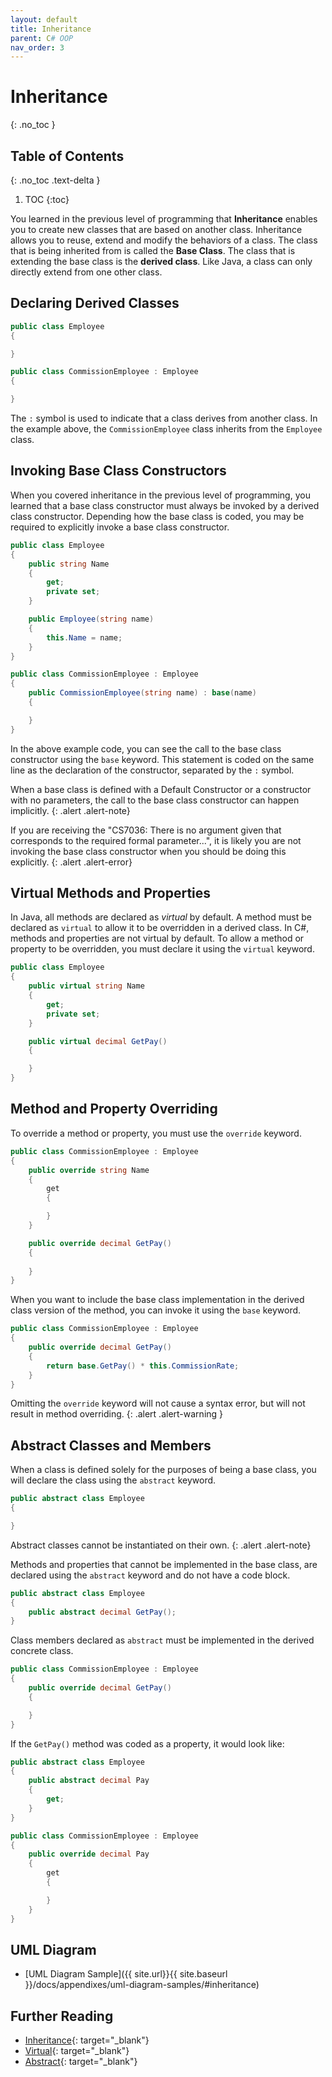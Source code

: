 ```yaml
---
layout: default
title: Inheritance
parent: C# OOP
nav_order: 3
---
```


# Inheritance
{: .no_toc }

## Table of Contents
{: .no_toc .text-delta }

1. TOC
{:toc}

You learned in the previous level of programming that **Inheritance** enables you to create new classes that are based on another class. Inheritance allows you to reuse, extend and modify the behaviors of a class. The class that is being inherited from is called the **Base Class**. The class that is extending the base class is the **derived class**. Like Java, a class can only directly extend from one other class.

## Declaring Derived Classes

```csharp
public class Employee
{

}

public class CommissionEmployee : Employee
{

}
```

The `:` symbol is used to indicate that a class derives from another class. In the example above, the `CommissionEmployee` class inherits from the `Employee` class.

## Invoking Base Class Constructors

When you covered inheritance in the previous level of programming, you learned that a base class constructor must always be invoked by a derived class constructor. Depending how the base class is coded, you may be required to explicitly invoke a base class constructor.

```csharp
public class Employee
{
    public string Name
    {
        get; 
        private set;
    }

    public Employee(string name)
    {
        this.Name = name;
    }
}

public class CommissionEmployee : Employee
{
    public CommissionEmployee(string name) : base(name)
    {

    }
}
```

In the above example code, you can see the call to the base class constructor using the `base` keyword. This statement is coded on the same line as the declaration of the constructor, separated by the `:` symbol.

When a base class is defined with a Default Constructor or a constructor with no parameters, the call to the base class constructor can happen implicitly.
{: .alert .alert-note}

If you are receiving the "CS7036: There is no argument given that corresponds to the required formal parameter...", it is likely you are not invoking the base class constructor when you should be doing this explicitly.
{: .alert .alert-error}

## Virtual Methods and Properties

In Java, all methods are declared as _virtual_ by default. A method must be declared as `virtual` to allow it to be overridden in a derived class. In C#, methods and properties are not virtual by default. To allow a method or property to be overridden, you must declare it using the `virtual` keyword.

```csharp
public class Employee
{
    public virtual string Name
    {
        get; 
        private set;
    }

    public virtual decimal GetPay()
    {

    }
}
```

## Method and Property Overriding

To override a method or property, you must use the `override` keyword.

```csharp
public class CommissionEmployee : Employee
{
    public override string Name
    {
        get
        {

        }
    }

    public override decimal GetPay()
    {
        
    }
}
```

When you want to include the base class implementation in the derived class version of the method, you can invoke it using the `base` keyword.

```csharp
public class CommissionEmployee : Employee
{
    public override decimal GetPay()
    {
        return base.GetPay() * this.CommissionRate;
    }
}
```

Omitting the `override` keyword will not cause a syntax error, but will not result in method overriding.
{: .alert .alert-warning }

## Abstract Classes and Members

When a class is defined solely for the purposes of being a base class, you will declare the class using the `abstract` keyword.

```csharp
public abstract class Employee
{

}
```

Abstract classes cannot be instantiated on their own.
{: .alert .alert-note}

Methods and properties that cannot be implemented in the base class, are declared using the `abstract` keyword and do not have a code block.

```csharp
public abstract class Employee
{
    public abstract decimal GetPay();
}
```

Class members declared as `abstract` must be implemented in the derived concrete class.

```csharp
public class CommissionEmployee : Employee
{
    public override decimal GetPay()
    {

    }
}
```

If the `GetPay()` method was coded as a property, it would look like:

```csharp
public abstract class Employee
{
    public abstract decimal Pay
    {
        get;
    }
}

public class CommissionEmployee : Employee
{
    public override decimal Pay
    {
        get
        {

        }
    }
}
```

## UML Diagram

* [UML Diagram Sample]({{ site.url}}{{ site.baseurl }}/docs/appendixes/uml-diagram-samples/#inheritance)

## Further Reading

- [Inheritance](https://docs.microsoft.com/en-us/dotnet/csharp/fundamentals/object-oriented/inheritance){: target="_blank"}
- [Virtual](https://docs.microsoft.com/en-us/dotnet/csharp/language-reference/keywords/virtual){: target="_blank"}
- [Abstract](https://docs.microsoft.com/en-us/dotnet/csharp/language-reference/keywords/abstract){: target="_blank"}